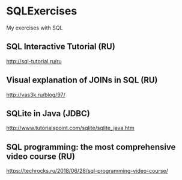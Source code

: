 # SQLExercises
My exercises with SQL

## SQL Interactive Tutorial (RU)
http://sql-tutorial.ru/ru

## Visual explanation of JOINs in SQL (RU)
http://vas3k.ru/blog/97/

## SQLite in Java (JDBC)
http://www.tutorialspoint.com/sqlite/sqlite_java.htm

## SQL programming: the most comprehensive video course (RU)
https://techrocks.ru/2018/06/28/sql-programming-video-course/
